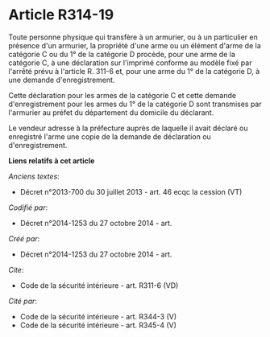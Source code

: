 # Article R314-19

Toute personne physique qui transfère à un armurier, ou à un particulier en présence d'un armurier, la propriété d'une arme
ou un élément d'arme de la catégorie C ou du 1° de la catégorie D procède, pour une arme de la catégorie C, à une déclaration
sur l'imprimé conforme au modèle fixé par l'arrêté prévu à l'article R. 311-6 et, pour une arme du 1° de la catégorie D, à
une demande d'enregistrement. 

Cette déclaration pour les armes de la catégorie C et cette demande d'enregistrement pour les armes du 1° de la catégorie D
sont transmises par l'armurier au préfet du département du domicile du déclarant. 

Le vendeur adresse à la préfecture auprès de laquelle il avait déclaré ou enregistré l'arme une copie de la demande de
déclaration ou d'enregistrement.

**Liens relatifs à cet article**

_Anciens textes_:

  - Décret n°2013-700 du 30 juillet 2013 - art. 46 ecqc la cession (VT)

_Codifié par_:

  - Décret n°2014-1253 du 27 octobre 2014 - art.

_Créé par_:

  - Décret n°2014-1253 du 27 octobre 2014 - art.

_Cite_:

  - Code de la sécurité intérieure - art. R311-6 (VD)

_Cité par_:

  - Code de la sécurité intérieure - art. R344-3 (V)
  - Code de la sécurité intérieure - art. R345-4 (V)
